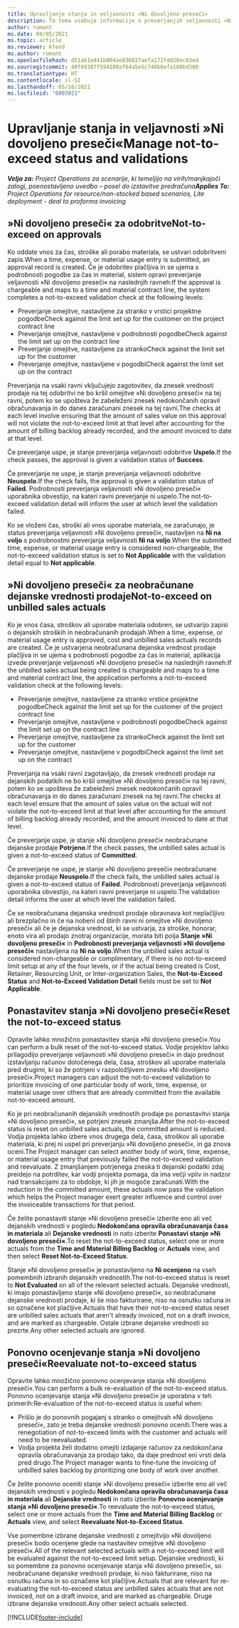 ```yaml
---
title: Upravljanje stanja in veljavnosti »Ni dovoljeno preseči«
description: Ta tema vsebuje informacije o preverjanjih veljavnosti »Ni dovoljeno preseči« izvedenih v aplikaciji Project Operations.
author: rumant
ms.date: 04/05/2021
ms.topic: article
ms.reviewer: kfend
ms.author: rumant
ms.openlocfilehash: d51a61e441b004ae836037aefa172fdd20ac83ed
ms.sourcegitcommit: 40f68387f594180af64a5e5c748b6efa188bd300
ms.translationtype: HT
ms.contentlocale: sl-SI
ms.lasthandoff: 05/10/2021
ms.locfileid: "6003921"
---
```

# <a name="manage-not-to-exceed-status-and-validations"></a><span data-ttu-id="593ef-103">Upravljanje stanja in veljavnosti »Ni dovoljeno preseči«</span><span class="sxs-lookup"><span data-stu-id="593ef-103">Manage not-to-exceed status and validations</span></span> 

<span data-ttu-id="593ef-104">_**Velja za:** Project Operations za scenarije, ki temeljijo na virih/manjkajoči zalogi, poenostavljeno uvedbo – posel do izstavitve predračuna_</span><span class="sxs-lookup"><span data-stu-id="593ef-104">_**Applies To:** Project Operations for resource/non-stocked based scenarios, Lite deployment - deal to proforma invoicing_</span></span>

## <a name="not-to-exceed-on-approvals"></a><span data-ttu-id="593ef-105">»Ni dovoljeno preseči« za odobritve</span><span class="sxs-lookup"><span data-stu-id="593ef-105">Not-to-exceed on approvals</span></span>

<span data-ttu-id="593ef-106">Ko oddate vnos za čas, stroške ali porabo materiala, se ustvari odobritveni zapis.</span><span class="sxs-lookup"><span data-stu-id="593ef-106">When a time, expense, or material usage entry is submitted, an approval record is created.</span></span> <span data-ttu-id="593ef-107">Če je odobritev plačljiva in se ujema s podrobnosti pogodbe za čas in material, sistem opravi preverjanje veljavnosti »Ni dovoljeno preseči« na naslednjih ravneh:</span><span class="sxs-lookup"><span data-stu-id="593ef-107">If the approval is chargeable and maps to a time and material contract line, the system completes a not-to-exceed validation check at the following levels:</span></span>

  - <span data-ttu-id="593ef-108">Preverjanje omejitve, nastavljene za stranko v vrstici projektne pogodbe</span><span class="sxs-lookup"><span data-stu-id="593ef-108">Check against the limit set up for the customer on the project contract line</span></span>
  - <span data-ttu-id="593ef-109">Preverjanje omejitve, nastavljene v podrobnosti pogodbe</span><span class="sxs-lookup"><span data-stu-id="593ef-109">Check against the limit set up on the contract line</span></span>
  - <span data-ttu-id="593ef-110">Preverjanje omejitve, nastavljene za stranko</span><span class="sxs-lookup"><span data-stu-id="593ef-110">Check against the limit set up for the customer</span></span>
  - <span data-ttu-id="593ef-111">Preverjanje omejitve, nastavljene v pogodbi</span><span class="sxs-lookup"><span data-stu-id="593ef-111">Check against the limit set up on the contract</span></span>

<span data-ttu-id="593ef-112">Preverjanja na vsaki ravni vključujejo zagotovitev, da znesek vrednosti prodaje na tej odobritvi ne bo kršil omejitve »Ni dovoljeno preseči« na tej ravni, potem ko se upošteva že zabeleženi znesek nedokončanih opravil obračunavanja in do danes zaračunani znesek na tej ravni.</span><span class="sxs-lookup"><span data-stu-id="593ef-112">The checks at each level involve ensuring that the amount of sales value on this approval will not violate the not-to-exceed limit at that level after accounting for the amount of billing backlog already recorded, and the amount invoiced to date at that level.</span></span>

<span data-ttu-id="593ef-113">Če preverjanje uspe, je stanje preverjanja veljavnosti odobritve **Uspelo**.</span><span class="sxs-lookup"><span data-stu-id="593ef-113">If the check passes, the approval is given a validation status of **Success**.</span></span>

<span data-ttu-id="593ef-114">Če preverjanje ne uspe, je stanje preverjanja veljavnosti odobritve **Neuspelo**.</span><span class="sxs-lookup"><span data-stu-id="593ef-114">If the check fails, the approval is given a validation status of **Failed**.</span></span> <span data-ttu-id="593ef-115">Podrobnosti preverjanja veljavnosti »Ni dovoljeno preseči« uporabnika obvestijo, na kateri ravni preverjanje ni uspelo.</span><span class="sxs-lookup"><span data-stu-id="593ef-115">The not-to-exceed validation detail will inform the user at which level the validation failed.</span></span>

<span data-ttu-id="593ef-116">Ko se vloženi čas, stroški ali vnos uporabe materiala, ne zaračunajo, je status preverjanja veljavnosti »Ni dovoljeno preseči«, nastavljen na **Ni na voljo** s podrobnostmi preverjanja veljavnosti **Ni na voljo**.</span><span class="sxs-lookup"><span data-stu-id="593ef-116">When the submitted time, expense, or material usage entry is considered non-chargeable, the not-to-exceed validation status is set to **Not Applicable** with the validation detail equal to **Not applicable**.</span></span>

## <a name="not-to-exceed-on-unbilled-sales-actuals"></a><span data-ttu-id="593ef-117">»Ni dovoljeno preseči« za neobračunane dejanske vrednosti prodaje</span><span class="sxs-lookup"><span data-stu-id="593ef-117">Not-to-exceed on unbilled sales actuals</span></span>

<span data-ttu-id="593ef-118">Ko je vnos časa, stroškov ali uporabe materiala odobren, se ustvarijo zapisi o dejanskih stroških in neobračunanih prodajah.</span><span class="sxs-lookup"><span data-stu-id="593ef-118">When a time, expense, or material usage entry is approved, cost and unbilled sales actuals records are created.</span></span> <span data-ttu-id="593ef-119">Če je ustvarjena neobračunana dejanska vrednost prodaje plačljiva in se ujema s podrobnosti pogodbe za čas in material, aplikacija izvede preverjanje veljavnosti »Ni dovoljeno preseči« na naslednjih ravneh:</span><span class="sxs-lookup"><span data-stu-id="593ef-119">If the unbilled sales actual being created is chargeable and maps to a time and material contract line, the application performs a not-to-exceed validation check at the following levels:</span></span>

  - <span data-ttu-id="593ef-120">Preverjanje omejitve, nastavljene za stranko vrstice projektne pogodbe</span><span class="sxs-lookup"><span data-stu-id="593ef-120">Check against the limit set up for the customer of the project contract line</span></span>
  - <span data-ttu-id="593ef-121">Preverjanje omejitve, nastavljene v podrobnosti pogodbe</span><span class="sxs-lookup"><span data-stu-id="593ef-121">Check against the limit set up on the contract line</span></span>
  - <span data-ttu-id="593ef-122">Preverjanje omejitve, nastavljene za stranko</span><span class="sxs-lookup"><span data-stu-id="593ef-122">Check against the limit set up for the customer</span></span>
  - <span data-ttu-id="593ef-123">Preverjanje omejitve, nastavljene v pogodbi</span><span class="sxs-lookup"><span data-stu-id="593ef-123">Check against the limit set up on the contract</span></span>

<span data-ttu-id="593ef-124">Preverjanja na vsaki ravni zagotavljajo, da znesek vrednosti prodaje na dejanskih podatkih ne bo kršil omejitve »Ni dovoljeno preseči« na tej ravni, potem ko se upošteva že zabeleženi znesek nedokončanih opravil obračunavanja in do danes zaračunani znesek na tej ravni.</span><span class="sxs-lookup"><span data-stu-id="593ef-124">The checks at each level ensure that the amount of sales value on the actual will not violate the not-to-exceed limit at that level after accounting for the amount of billing backlog already recorded, and the amount invoiced to date at that level.</span></span>

<span data-ttu-id="593ef-125">Če preverjanje uspe, je stanje »Ni dovoljeno preseči« neobračunane dejanske prodaje **Potrjeno**.</span><span class="sxs-lookup"><span data-stu-id="593ef-125">If the check passes, the unbilled sales actual is given a not-to-exceed status of **Committed**.</span></span>

<span data-ttu-id="593ef-126">Če preverjanje ne uspe, je stanje »Ni dovoljeno preseči« neobračunane dejanske prodaje **Neuspelo**.</span><span class="sxs-lookup"><span data-stu-id="593ef-126">If the check fails, the unbilled sales actual is given a not-to-exceed status of **Failed**.</span></span> <span data-ttu-id="593ef-127">Podrobnosti preverjanja veljavnosti uporabnika obvestijo, na kateri ravni preverjanje ni uspelo.</span><span class="sxs-lookup"><span data-stu-id="593ef-127">The validation detail informs the user at which level the validation failed.</span></span>

<span data-ttu-id="593ef-128">Če se neobračunana dejanska vrednost prodaje obravnava kot neplačljivo ali brezplačno in če na nobeni od štirih ravni ni omejitve »Ni dovoljeno preseči« ali če je dejanska vrednost, ki se ustvarja, za stroške, honorar, enoto vira ali prodajo znotraj organizacije, morata biti polja **Stanje »Ni dovoljeno preseči«** in **Podrobnosti preverjanja veljavnosti »Ni dovoljeno preseči«** nastavljena na **Ni na voljo**.</span><span class="sxs-lookup"><span data-stu-id="593ef-128">When the unbilled sales actual is considered non-chargeable or complimentary, if there is no not-to-exceed limit setup at any of the four levels, or if the actual being created is Cost, Retainer, Resourcing Unit, or Inter-organization Sales, the **Not-to-Exceed Status** and **Not-to-Exceed Validation Detail** fields must be set to **Not Applicable**.</span></span>

## <a name="reset-the-not-to-exceed-status"></a><span data-ttu-id="593ef-129">Ponastavitev stanja »Ni dovoljeno preseči«</span><span class="sxs-lookup"><span data-stu-id="593ef-129">Reset the not-to-exceed status</span></span>

<span data-ttu-id="593ef-130">Opravite lahko množično ponastavitev stanja »Ni dovoljeno preseči«.</span><span class="sxs-lookup"><span data-stu-id="593ef-130">You can perform a bulk reset of the not-to-exceed status.</span></span> <span data-ttu-id="593ef-131">Vodje projektov lahko prilagodijo preverjanje veljavnosti »Ni dovoljeno preseči« in dajo prednost izstavljanju računov določenega dela, časa, stroškov ali uporabe materiala pred drugimi, ki so že potrjeni v razpoložljivem znesku »Ni dovoljeno preseči«.</span><span class="sxs-lookup"><span data-stu-id="593ef-131">Project managers can adjust the not-to-exceed validation to prioritize invoicing of one particular body of work, time, expense, or material usage over others that are already committed from the available not-to-exceed amount.</span></span>

<span data-ttu-id="593ef-132">Ko je pri neobračunanih dejanskih vrednostih prodaje po ponastavitvi stanja »Ni dovoljeno preseči«, se potrjeni znesek zmanjša.</span><span class="sxs-lookup"><span data-stu-id="593ef-132">After the not-to-exceed status is reset on unbilled sales actuals, the committed amount is reduced.</span></span> <span data-ttu-id="593ef-133">Vodja projekta lahko izbere vnos drugega dela, časa, stroškov ali uporabe materiala, ki prej ni uspel pri preverjanju »Ni dovoljeno preseči«, in ga znova oceni.</span><span class="sxs-lookup"><span data-stu-id="593ef-133">The Project manager can select another body of work, time, expense, or material usage entry that previously failed the not-to-exceed validation and reevaluate.</span></span> <span data-ttu-id="593ef-134">Z zmanjšanjem potrjenega zneska ti dejanski podatki zdaj preidejo na potrditev, kar vodji projekta pomaga, da ima večji vpliv in nadzor nad transakcijami za to obdobje, ki jih je mogoče zaračunati.</span><span class="sxs-lookup"><span data-stu-id="593ef-134">With the reduction in the committed amount, these actuals now pass the validation which helps the Project manager exert greater influence and control over the invoiceable transactions for that period.</span></span>

<span data-ttu-id="593ef-135">Če želite ponastaviti stanje »Ni dovoljeno preseči« izberite eno ali več dejanskih vrednosti v pogledu **Nedokončana opravila obračunavanja časa in materiala** ali **Dejanske vrednosti** in nato izberite **Ponastavi stanje »Ni dovoljeno preseči«**.</span><span class="sxs-lookup"><span data-stu-id="593ef-135">To reset the not-to-exceed status, select one or more actuals from the **Time and Material Billing Backlog** or **Actuals** view, and then select **Reset Not-to-Exceed Status**.</span></span>

<span data-ttu-id="593ef-136">Stanje »Ni dovoljeno preseči« je ponastavljeno na **Ni ocenjeno** na vseh pomembnih izbranih dejanskih vrednostih.</span><span class="sxs-lookup"><span data-stu-id="593ef-136">The not-to-exceed status is reset to **Not Evaluated** on all of the relevant selected actuals.</span></span> <span data-ttu-id="593ef-137">Dejanske vrednosti, ki imajo ponastavljeno stanje »Ni dovoljeno preseči«, so neobračunane dejanske vrednosti prodaje, ki še niso fakturirane, niso na osnutku računa in so označene kot plačljive.</span><span class="sxs-lookup"><span data-stu-id="593ef-137">Actuals that have their not-to-exceed status reset are unbilled sales actuals that aren't already invoiced, not on a draft invoice, and are marked as chargeable.</span></span> <span data-ttu-id="593ef-138">Ostale izbrane dejanske vrednosti so prezrte.</span><span class="sxs-lookup"><span data-stu-id="593ef-138">Any other selected actuals are ignored.</span></span>

## <a name="reevaluate-not-to-exceed-status"></a><span data-ttu-id="593ef-139">Ponovno ocenjevanje stanja »Ni dovoljeno preseči«</span><span class="sxs-lookup"><span data-stu-id="593ef-139">Reevaluate not-to-exceed status</span></span>

<span data-ttu-id="593ef-140">Opravite lahko množično ponovno ocenjevanje stanja »Ni dovoljeno preseči«.</span><span class="sxs-lookup"><span data-stu-id="593ef-140">You can perform a bulk re-evaluation of the not-to-exceed status.</span></span> <span data-ttu-id="593ef-141">Ponovno ocenjevanje stanja »Ni dovoljeno preseči« je uporabna v teh primerih:</span><span class="sxs-lookup"><span data-stu-id="593ef-141">Re-evaluation of the not-to-exceed status is useful when:</span></span>

  - <span data-ttu-id="593ef-142">Prišlo je do ponovnih pogajanj s stranko o omejitvah »Ni dovoljeno preseči«, zato je treba dejanske vrednosti ponovno oceniti.</span><span class="sxs-lookup"><span data-stu-id="593ef-142">There was a renegotiation of not-to-exceed limits with the customer and actuals will need to be reevaluated.</span></span>
  - <span data-ttu-id="593ef-143">Vodja projekta želi dodatno omejiti izdajanje računov za nedokončana opravila obračunavanja za prodajo tako, da daje prednost eni vrsti dela pred drugo.</span><span class="sxs-lookup"><span data-stu-id="593ef-143">The Project manager wants to fine-tune the invoicing of unbilled sales backlog by prioritizing one body of work over another.</span></span>

<span data-ttu-id="593ef-144">Če želite ponovno oceniti stanje »Ni dovoljeno preseči« izberite eno ali več dejanskih vrednosti v pogledu **Nedokončana opravila obračunavanja časa in materiala** ali **Dejanske vrednosti** in nato izberite **Ponovno ocenjevanje stanja »Ni dovoljeno preseči«**.</span><span class="sxs-lookup"><span data-stu-id="593ef-144">To reevaluate the not-to-exceed status, select one or more actuals from the **Time and Material Billing Backlog** or **Actuals** view, and select **Reevaluate Not-to-Exceed Status**.</span></span>

<span data-ttu-id="593ef-145">Vse pomembne izbrane dejanske vrednosti z omejitvijo »Ni dovoljeno preseči« bodo ocenjene glede na nastavitev omejitve »Ni dovoljeno preseči«.</span><span class="sxs-lookup"><span data-stu-id="593ef-145">All of the relevant selected actuals with a not-to-exceed limit will be evaluated against the not-to-exceed limit setup.</span></span> <span data-ttu-id="593ef-146">Dejanske vrednosti, ki so pomembne za ponovno ocenjevanje stanja »Ni dovoljeno preseči«, so neobračunane dejanske vrednosti prodaje, ki niso fakturirane, niso na osnutku računa in so označene kot plačljive.</span><span class="sxs-lookup"><span data-stu-id="593ef-146">Actuals that are relevant for re-evaluating the not-to-exceed status are unbilled sales actuals that are not invoiced, not on a draft invoice, and are marked as chargeable.</span></span> <span data-ttu-id="593ef-147">Druge izbrane dejanske vrednosti.</span><span class="sxs-lookup"><span data-stu-id="593ef-147">Any other select actuals selected.</span></span>


[!INCLUDE[footer-include](../../includes/footer-banner.md)]
